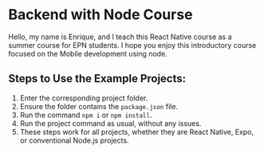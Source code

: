 # Backend with Node Course
Hello, my name is Enrique, and I teach this React Native course as a summer course for EPN students. I hope you enjoy this introductory course focused on the Mobile development using node.

## Steps to Use the Example Projects:

1. Enter the corresponding project folder.
2. Ensure the folder contains the `package.json` file.
3. Run the command `npm i` or `npm install`.
4. Run the project command as usual, without any issues.
5. These steps work for all projects, whether they are React Native, Expo, or conventional Node.js projects.